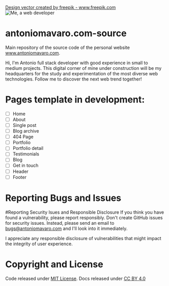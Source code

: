 <a href="https://www.freepik.com/vectors/design">Design vector created by freepik - www.freepik.com</a>
![Me, a web developer](https://i.ibb.co/SyXs0Np/4820271.jpg)


# antoniomavaro.com-source
Main repository of the source code of the personal website www.antoniomavaro.com.

Hi, I'm Antonio full stack developer with good experience in small to medium projects.
This digital corner of mine under construction will be my headquarters for the study and experimentation of the most diverse web technologies.
Follow me to discover the next web trend together!

# Pages template in development:

- [ ] Home
- [ ] About
- [ ] Single post
- [ ] Blog archive
- [ ] 404 Page
- [ ] Portfolio
- [ ] Portfolio detail
- [ ] Testimonials
- [ ] Blog
- [ ] Get in touch
- [ ] Header
- [ ] Footer

# Reporting Bugs and Issues

#Reporting Security Isues and Responsible Disclosure
If you think you have found a vulnerability, please report responsibly. Don't create GitHub issues for security issues. Instead, please send an email to bugs@antoniomavaro.com and I'll look into it immediately.

I appreciate any responsible disclosure of vulnerabilities that might impact the integrity of user experience.

# Copyright and License 
Code released under [MIT License](LICENSE.txt). Docs released under [CC BY 4.0](https://creativecommons.org/licenses/by/4.0/?ref=chooser-v1)
